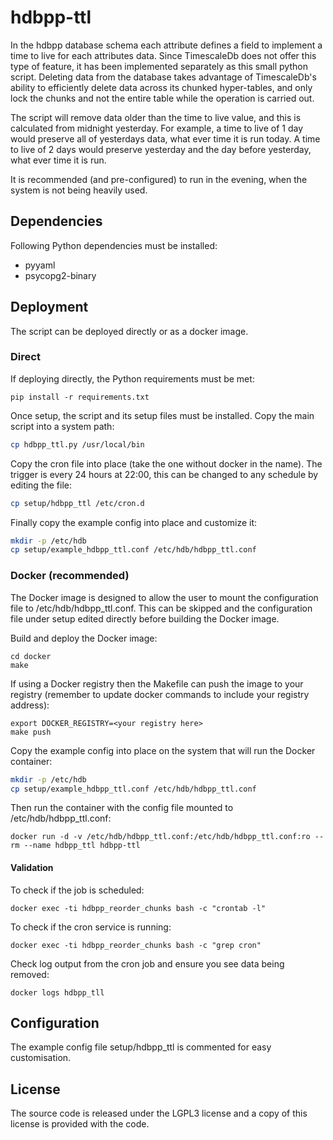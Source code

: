 # hdbpp-ttl

In the hdbpp database schema each attribute defines a field to implement a time to live for each attributes data. Since TimescaleDb does not offer this type of feature, it has been implemented separately as this small python script. Deleting data from the database takes advantage of TimescaleDb's ability to efficiently delete data across its chunked hyper-tables, and only lock the chunks and not the entire table while the operation is carried out.

The script will remove data older than the time to live value, and this is calculated from midnight yesterday. For example, a time to live of 1 day would preserve all of yesterdays data, what ever time it is run today. A time to live of 2 days would preserve yesterday and the day before yesterday, what ever time it is run.

It is recommended (and pre-configured) to run in the evening, when the system is not being heavily used.

## Dependencies

Following Python dependencies must be installed: 

* pyyaml
* psycopg2-binary

## Deployment

The script can be deployed directly or as a docker image.

### Direct

If deploying directly, the Python requirements must be met:

```
pip install -r requirements.txt
```

Once setup, the script and its setup files must be installed. Copy the main script into a system path:

```bash
cp hdbpp_ttl.py /usr/local/bin
```

Copy the cron file into place (take the one without docker in the name). The trigger is every 24 hours at 22:00, this can be changed to any schedule by editing the file:

```bash
cp setup/hdbpp_ttl /etc/cron.d
```

Finally copy the example config into place and customize it:

```bash
mkdir -p /etc/hdb
cp setup/example_hdbpp_ttl.conf /etc/hdb/hdbpp_ttl.conf
```

### Docker (recommended)

The Docker image is designed to allow the user to mount the configuration file to /etc/hdb/hdbpp_ttl.conf. This can be skipped and the configuration file under setup edited directly before building the Docker image.

Build and deploy the Docker image:

```
cd docker
make
```

If using a Docker registry then the Makefile can push the image to your registry (remember to update docker commands to include your registry address):

```
export DOCKER_REGISTRY=<your registry here>
make push
```

Copy the example config into place on the system that will run the Docker container:

```bash
mkdir -p /etc/hdb
cp setup/example_hdbpp_ttl.conf /etc/hdb/hdbpp_ttl.conf
```

Then run the container with the config file mounted to /etc/hdb/hdbpp_ttl.conf:

```
docker run -d -v /etc/hdb/hdbpp_ttl.conf:/etc/hdb/hdbpp_ttl.conf:ro --rm --name hdbpp_ttl hdbpp-ttl
```

#### Validation

To check if the job is scheduled:

```
docker exec -ti hdbpp_reorder_chunks bash -c "crontab -l"
```

To check if the cron service is running:

```
docker exec -ti hdbpp_reorder_chunks bash -c "grep cron"
```

Check log output from the cron job and ensure you see data being removed:

```
docker logs hdbpp_tll
```

## Configuration

The example config file setup/hdbpp_ttl is commented for easy customisation.

## License

The source code is released under the LGPL3 license and a copy of this license is provided with the code.